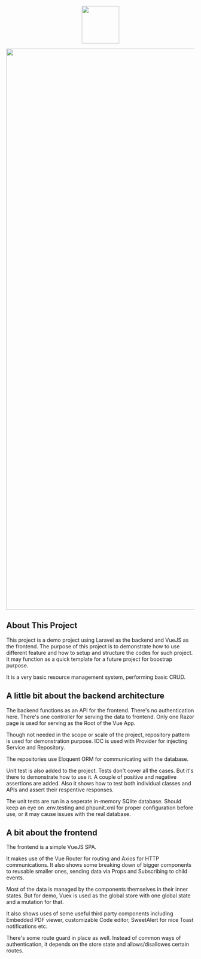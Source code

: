 <p align="center"><a href="https://laravel.com" target="_blank"><img src="https://raw.githubusercontent.com/laravel/art/master/logo-lockup/5%20SVG/2%20CMYK/1%20Full%20Color/laravel-logolockup-cmyk-red.svg" width="100"></a></p>
<p align="center"><a href="https://laravel.com" target="_blank"><img src="https://upload.wikimedia.org/wikipedia/commons/9/95/Vue.js_Logo_2.svg" width="1500"></a></p>

## About This Project

This project is a demo project using Laravel as the backend and VueJS as the frontend. The purpose of this project is to demonstrate how to use different feature and how to setup and structure the codes for such project. It may function as a quick template for a future project for boostrap purpose.

It is a very basic resource management system, performing basic CRUD.

## A little bit about the backend architecture

The backend functions as an API for the frontend. There's no authentication here. There's one controller for serving the data to frontend. Only one Razor page is used for serving as the Root of the Vue App.

Though not needed in the scope or scale of the project, repository pattern is used for demonstration purpose. IOC is used with Provider for injecting Service and Repository.

The repositories use Eloquent ORM for communicating with the database.

Unit test is also added to the project. Tests don't cover all the cases. But it's there to demonstrate how to use it. A couple of positive and negative assertions are added. Also it shows how to test both individual classes and APIs and assert their respentive responses.

The unit tests are run in a seperate in-memory SQlite database. Should keep an eye on .env.testing and phpunit.xml for proper configuration before use, or it may cause issues with the real database.

## A bit about the frontend

The frontend is a simple VueJS SPA.

It makes use of the Vue Router for routing and Axios for HTTP communications. It also shows some breaking down of bigger components to reusable smaller ones, sending data via Props and Subscribing to child events.

Most of the data is managed by the components themselves in their inner states. But for demo, Vuex is used as the global store with one global state and a mutation for that.

It also shows uses of some useful third party components including Embedded PDF viewer, customizable Code editor, SweetAlert for nice Toast notifications etc.

There's some route guard in place as well. Instead of common ways of authentication, it depends on the store state and allows/disallowes certain routes.
